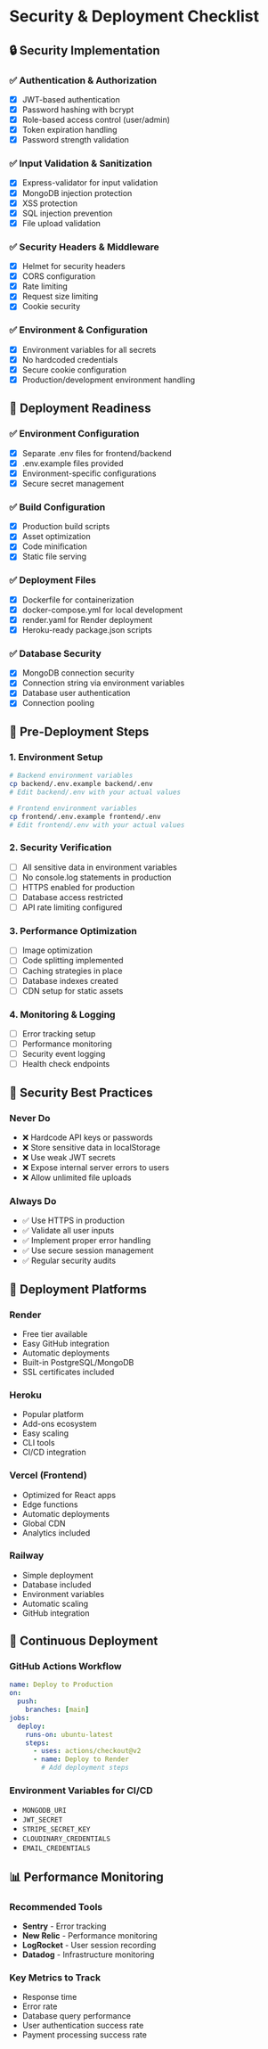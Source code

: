 # Security & Deployment Checklist

## 🔒 Security Implementation

### ✅ Authentication & Authorization
- [x] JWT-based authentication
- [x] Password hashing with bcrypt
- [x] Role-based access control (user/admin)
- [x] Token expiration handling
- [x] Password strength validation

### ✅ Input Validation & Sanitization
- [x] Express-validator for input validation
- [x] MongoDB injection protection
- [x] XSS protection
- [x] SQL injection prevention
- [x] File upload validation

### ✅ Security Headers & Middleware
- [x] Helmet for security headers
- [x] CORS configuration
- [x] Rate limiting
- [x] Request size limiting
- [x] Cookie security

### ✅ Environment & Configuration
- [x] Environment variables for all secrets
- [x] No hardcoded credentials
- [x] Secure cookie configuration
- [x] Production/development environment handling

## 🚀 Deployment Readiness

### ✅ Environment Configuration
- [x] Separate .env files for frontend/backend
- [x] .env.example files provided
- [x] Environment-specific configurations
- [x] Secure secret management

### ✅ Build Configuration
- [x] Production build scripts
- [x] Asset optimization
- [x] Code minification
- [x] Static file serving

### ✅ Deployment Files
- [x] Dockerfile for containerization
- [x] docker-compose.yml for local development
- [x] render.yaml for Render deployment
- [x] Heroku-ready package.json scripts

### ✅ Database Security
- [x] MongoDB connection security
- [x] Connection string via environment variables
- [x] Database user authentication
- [x] Connection pooling

## 🔧 Pre-Deployment Steps

### 1. Environment Setup
```bash
# Backend environment variables
cp backend/.env.example backend/.env
# Edit backend/.env with your actual values

# Frontend environment variables
cp frontend/.env.example frontend/.env
# Edit frontend/.env with your actual values
```

### 2. Security Verification
- [ ] All sensitive data in environment variables
- [ ] No console.log statements in production
- [ ] HTTPS enabled for production
- [ ] Database access restricted
- [ ] API rate limiting configured

### 3. Performance Optimization
- [ ] Image optimization
- [ ] Code splitting implemented
- [ ] Caching strategies in place
- [ ] Database indexes created
- [ ] CDN setup for static assets

### 4. Monitoring & Logging
- [ ] Error tracking setup
- [ ] Performance monitoring
- [ ] Security event logging
- [ ] Health check endpoints

## 🚨 Security Best Practices

### Never Do
- ❌ Hardcode API keys or passwords
- ❌ Store sensitive data in localStorage
- ❌ Use weak JWT secrets
- ❌ Expose internal server errors to users
- ❌ Allow unlimited file uploads

### Always Do
- ✅ Use HTTPS in production
- ✅ Validate all user inputs
- ✅ Implement proper error handling
- ✅ Use secure session management
- ✅ Regular security audits

## 📱 Deployment Platforms

### Render
- Free tier available
- Easy GitHub integration
- Automatic deployments
- Built-in PostgreSQL/MongoDB
- SSL certificates included

### Heroku
- Popular platform
- Add-ons ecosystem
- Easy scaling
- CLI tools
- CI/CD integration

### Vercel (Frontend)
- Optimized for React apps
- Edge functions
- Automatic deployments
- Global CDN
- Analytics included

### Railway
- Simple deployment
- Database included
- Environment variables
- Automatic scaling
- GitHub integration

## 🔄 Continuous Deployment

### GitHub Actions Workflow
```yaml
name: Deploy to Production
on:
  push:
    branches: [main]
jobs:
  deploy:
    runs-on: ubuntu-latest
    steps:
      - uses: actions/checkout@v2
      - name: Deploy to Render
        # Add deployment steps
```

### Environment Variables for CI/CD
- `MONGODB_URI`
- `JWT_SECRET`
- `STRIPE_SECRET_KEY`
- `CLOUDINARY_CREDENTIALS`
- `EMAIL_CREDENTIALS`

## 📊 Performance Monitoring

### Recommended Tools
- **Sentry** - Error tracking
- **New Relic** - Performance monitoring
- **LogRocket** - User session recording
- **Datadog** - Infrastructure monitoring

### Key Metrics to Track
- Response time
- Error rate
- Database query performance
- User authentication success rate
- Payment processing success rate
